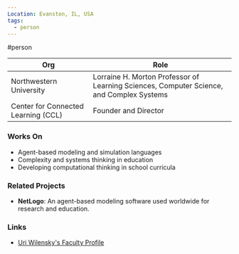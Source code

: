 ```yaml
---
Location: Evanston, IL, USA
tags:
  - person
---
```

#person

| Org                                   | Role                                           |
| ------------------------------------- | ---------------------------------------------- |
| Northwestern University               | Lorraine H. Morton Professor of Learning Sciences, Computer Science, and Complex Systems |
| Center for Connected Learning (CCL)   | Founder and Director                           |

### Works On

- Agent-based modeling and simulation languages
- Complexity and systems thinking in education
- Developing computational thinking in school curricula

### Related Projects

- **NetLogo**: An agent-based modeling software used worldwide for research and education.

### Links

- [Uri Wilensky's Faculty Profile](https://www.sesp.northwestern.edu/profile/?p=20021)
